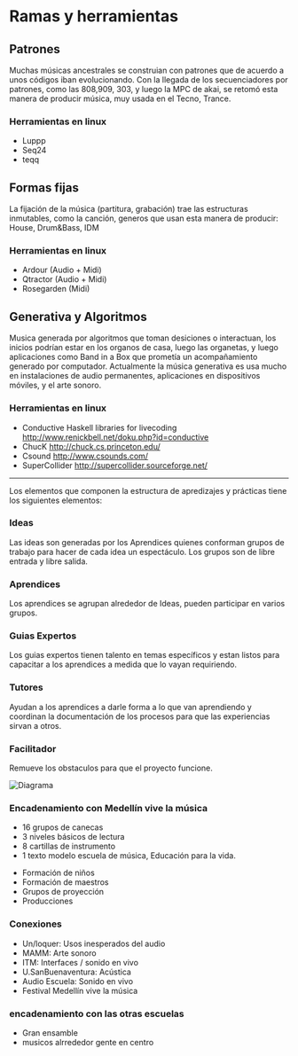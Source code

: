 # Ramas y herramientas

## Patrones

Muchas músicas ancestrales se construian con patrones que de acuerdo a unos códigos iban evolucionando.
Con la llegada de los secuenciadores por patrones, como las 808,909, 303, y luego la MPC de akai, se retomó esta manera de producir música, muy usada en el Tecno, Trance.

### Herramientas en linux
* Luppp
* Seq24
* teqq

## Formas fijas

La fijación de la música (partitura, grabación) trae las estructuras inmutables, como la canción, generos que usan esta manera de producir: House, Drum&Bass, IDM 

### Herramientas en linux
* Ardour (Audio + Midi)
* Qtractor (Audio + Midi)
* Rosegarden (Midi)

## Generativa y Algoritmos
Musica generada por algoritmos que toman desiciones o interactuan, los inicios podrían estar en los organos de casa, luego las organetas, y luego aplicaciones como Band in a Box que prometía un acompañamiento generado por computador. Actualmente la música generativa es usa mucho en instalaciones de audio permanentes, aplicaciones en dispositivos móviles, y el arte sonoro.

### Herramientas en linux
* Conductive Haskell libraries for livecoding http://www.renickbell.net/doku.php?id=conductive
* ChucK http://chuck.cs.princeton.edu/
* Csound http://www.csounds.com/
* SuperCollider http://supercollider.sourceforge.net/




----

Los elementos que componen la estructura de apredizajes y prácticas tiene los siguientes elementos:

### Ideas
Las ideas son generadas por los Aprendices quienes conforman
grupos de trabajo para hacer de cada idea un espectáculo.
Los grupos son de libre entrada y libre salida.


### Aprendices
Los aprendices se agrupan alrededor de Ideas, pueden participar en varios
grupos.

### Guias Expertos
Los guias expertos tienen talento en temas específicos y estan listos para
capacitar a los aprendices a medida que lo vayan requiriendo.

### Tutores
Ayudan a los aprendices a darle forma a lo que van aprendiendo y coordinan
la documentación de los procesos para que las experiencias sirvan a otros.

### Facilitador
Remueve los obstaculos para que el proyecto funcione.


![Diagrama](https://docs.google.com/drawings/d/1gPuQEHZGoQ_a5PRK5-DOF48x5DG99OSTfNfWpWkFybs/pub?w=1006&amp;h=716)

### Encadenamiento con Medellín vive la música
- 16 grupos de canecas
- 3 niveles básicos de lectura
- 8 cartillas de instrumento
- 1 texto modelo escuela de música, Educación para la vida.

* Formación de niños
* Formación de maestros
* Grupos de proyección
* Producciones

### Conexiones

- Un/loquer: Usos inesperados del audio
- MAMM: Arte sonoro
- ITM: Interfaces / sonido en vivo
- U.SanBuenaventura: Acústica
- Audio Escuela: Sonido en vivo
- Festival Medellín vive la música


### encadenamiento con las otras escuelas
* Gran ensamble
* musicos alrrededor gente en centro
